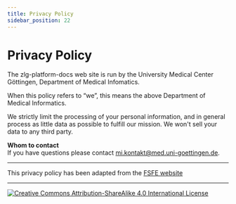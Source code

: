 ```yaml
---
title: Privacy Policy
sidebar_position: 22
---
```


# Privacy Policy

The zlg-platform-docs web site is run by the University Medical Center Göttingen, Department of Medical Infomatics.

When this policy refers to “we”, this means the above Department of Medical Informatics.

We strictly limit the processing of your personal information, and in general process as little data as possible to fulfill our mission. We won't sell your data to any third party.

**Whom to contact**  
If you have questions please contact mi.kontakt@med.uni-goettingen.de.

---

This privacy policy has been adapted from the [FSFE website](https://fsfe.org/about/legal/imprint.html)

---


[![Creative Commons Attribution-ShareAlike 4.0 International License](https://i.creativecommons.org/l/by-sa/4.0/88x31.png "Creative Commons Attribution-ShareAlike 4.0 International License")](http://creativecommons.org/licenses/by-sa/4.0/)
